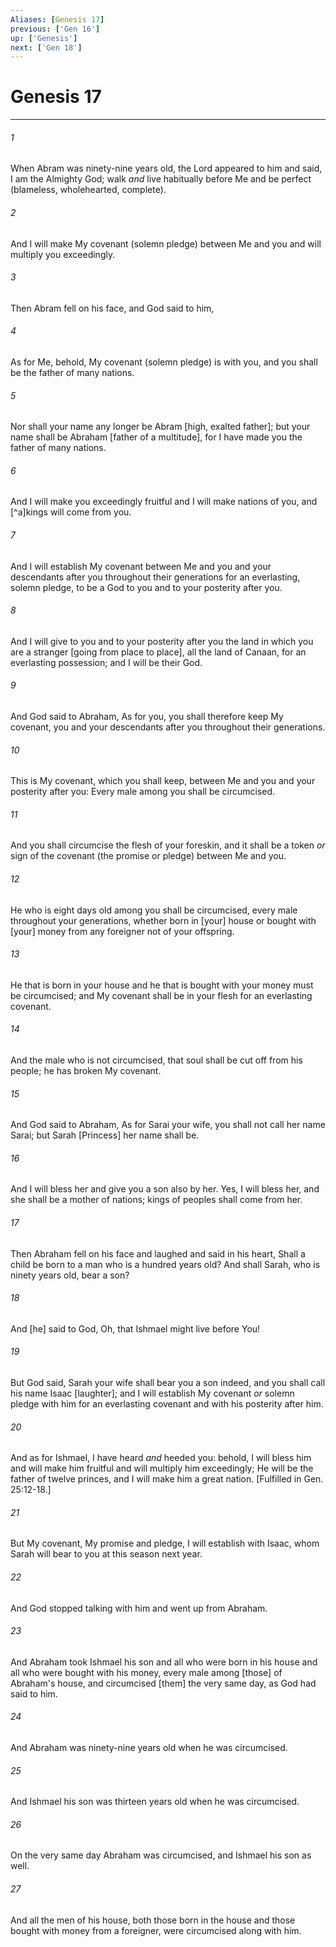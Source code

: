 ```yaml
---
Aliases: [Genesis 17]
previous: ['Gen 16']
up: ['Genesis']
next: ['Gen 18']
---
```

# Genesis 17

***














###### 1 






When Abram was ninety-nine years old, the Lord appeared to him and said, I am the Almighty God; walk _and_ live habitually before Me and be perfect (blameless, wholehearted, complete). 













###### 2 






And I will make My covenant (solemn pledge) between Me and you and will multiply you exceedingly. 













###### 3 






Then Abram fell on his face, and God said to him, 













###### 4 






As for Me, behold, My covenant (solemn pledge) is with you, and you shall be the father of many nations. 













###### 5 






Nor shall your name any longer be Abram [high, exalted father]; but your name shall be Abraham [father of a multitude], for I have made you the father of many nations. 













###### 6 






And I will make you exceedingly fruitful and I will make nations of you, and [^a]kings will come from you. 













###### 7 






And I will establish My covenant between Me and you and your descendants after you throughout their generations for an everlasting, solemn pledge, to be a God to you and to your posterity after you. 













###### 8 






And I will give to you and to your posterity after you the land in which you are a stranger [going from place to place], all the land of Canaan, for an everlasting possession; and I will be their God. 













###### 9 






And God said to Abraham, As for you, you shall therefore keep My covenant, you and your descendants after you throughout their generations. 













###### 10 






This is My covenant, which you shall keep, between Me and you and your posterity after you: Every male among you shall be circumcised. 













###### 11 






And you shall circumcise the flesh of your foreskin, and it shall be a token _or_ sign of the covenant (the promise or pledge) between Me and you. 













###### 12 






He who is eight days old among you shall be circumcised, every male throughout your generations, whether born in [your] house or bought with [your] money from any foreigner not of your offspring. 













###### 13 






He that is born in your house and he that is bought with your money must be circumcised; and My covenant shall be in your flesh for an everlasting covenant. 













###### 14 






And the male who is not circumcised, that soul shall be cut off from his people; he has broken My covenant. 













###### 15 






And God said to Abraham, As for Sarai your wife, you shall not call her name Sarai; but Sarah [Princess] her name shall be. 













###### 16 






And I will bless her and give you a son also by her. Yes, I will bless her, and she shall be a mother of nations; kings of peoples shall come from her. 













###### 17 






Then Abraham fell on his face and laughed and said in his heart, Shall a child be born to a man who is a hundred years old? And shall Sarah, who is ninety years old, bear a son? 













###### 18 






And [he] said to God, Oh, that Ishmael might live before You! 













###### 19 






But God said, Sarah your wife shall bear you a son indeed, and you shall call his name Isaac [laughter]; and I will establish My covenant _or_ solemn pledge with him for an everlasting covenant and with his posterity after him. 













###### 20 






And as for Ishmael, I have heard _and_ heeded you: behold, I will bless him and will make him fruitful and will multiply him exceedingly; He will be the father of twelve princes, and I will make him a great nation. [Fulfilled in Gen. 25:12-18.] 













###### 21 






But My covenant, My promise and pledge, I will establish with Isaac, whom Sarah will bear to you at this season next year. 













###### 22 






And God stopped talking with him and went up from Abraham. 













###### 23 






And Abraham took Ishmael his son and all who were born in his house and all who were bought with his money, every male among [those] of Abraham's house, and circumcised [them] the very same day, as God had said to him. 













###### 24 






And Abraham was ninety-nine years old when he was circumcised. 













###### 25 






And Ishmael his son was thirteen years old when he was circumcised. 













###### 26 






On the very same day Abraham was circumcised, and Ishmael his son as well. 













###### 27 






And all the men of his house, both those born in the house and those bought with money from a foreigner, were circumcised along with him.
